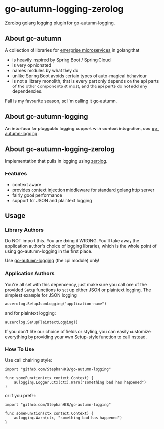 # go-autumn-logging-zerolog

[Zerolog](https://github.com/rs/zerolog) golang logging plugin for go-autumn-logging.

## About go-autumn

A collection of libraries for [enterprise microservices](https://github.com/StephanHCB/go-mailer-service/blob/master/README.md) in golang that
- is heavily inspired by Spring Boot / Spring Cloud
- is very opinionated
- names modules by what they do
- unlike Spring Boot avoids certain types of auto-magical behaviour
- is not a library monolith, that is every part only depends on the api parts of the other components
  at most, and the api parts do not add any dependencies.  

Fall is my favourite season, so I'm calling it go-autumn.

## About go-autumn-logging

An interface for pluggable logging support with context integration, 
see [go-autumn-logging](https://github.com/StephanHCB/go-autumn-logging).

## About go-autumn-logging-zerolog

Implementation that pulls in logging using [zerolog](https://github.com/rs/zerolog).

### Features

* context aware
* provides context injection middleware for standard golang http server
* fairly good performance
* support for JSON and plaintext logging

## Usage

### Library Authors

Do NOT import this. You are doing it WRONG. You'll take away the application author's choice of 
logging libraries, which is the whole point of using go-autumn-logging in the first place.

Use [go-autumn-logging](https://github.com/StephanHCB/go-autumn-logging) (the api module) only!

### Application Authors

You're all set with this dependency, just make sure you call one of the provided `Setup` functions
to set up either JSON or plaintext logging. The simplest example for JSON logging

```
auzerolog.SetupJsonLogging("application-name")
```

and for plaintext logging:

```
auzerolog.SetupPlaintextLogging()
```

If you don't like our choice of fields or styling, you can easily customize everything by providing your own 
Setup-style function to call instead.

### How To Use

Use call chaining style:

```
import "github.com/StephanHCB/go-autumn-logging"

func someFunction(ctx context.Context) {
    aulogging.Logger.Ctx(ctx).Warn("something bad has happened")
}
```

or if you prefer:

```
import "github.com/StephanHCB/go-autumn-logging"

func someFunction(ctx context.Context) {
    aulogging.Warn(ctx, "something bad has happened")
}
```
